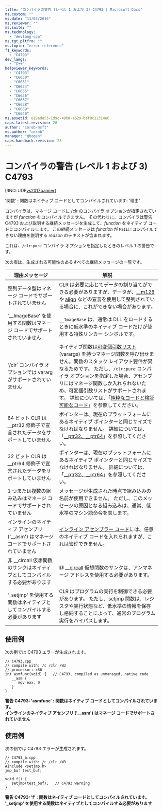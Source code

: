 ```yaml
---
title: "コンパイラの警告 (レベル 1 および 3) C4793 | Microsoft Docs"
ms.custom: ""
ms.date: "11/04/2016"
ms.reviewer: ""
ms.suite: ""
ms.technology: 
  - "devlang-cpp"
ms.tgt_pltfrm: ""
ms.topic: "error-reference"
f1_keywords: 
  - "C4793"
dev_langs: 
  - "C++"
helpviewer_keywords: 
  - "C4793"
  - "C6630"
  - "C6631"
  - "C6634"
  - "C6635"
  - "C6636"
  - "C6637"
  - "C6638"
  - "C6639"
  - "C6640"
ms.assetid: 819ada53-1d9c-49b8-a629-baf8c12314e6
caps.latest.revision: 28
author: "corob-msft"
ms.author: "corob"
manager: "ghogen"
caps.handback.revision: 28
---
```

# コンパイラの警告 (レベル 1 および 3) C4793
[!INCLUDE[vs2017banner](../../assembler/inline/includes/vs2017banner.md)]

'関数' : 関数はネイティブ コードとしてコンパイルされています: '理由'  
  
 コンパイラは、マネージ コードに [\/clr](../../build/reference/clr-common-language-runtime-compilation.md) のコンパイラ オプションが指定されていますが *function* をコンパイルできません。  その代わりに、コンパイラは警告 C4793 および説明する継続メッセージを生成して、*function* をネイティブ コードにコンパイルします。  この継続メッセージは *function* が `MSIL`にコンパイルできない理由を説明する *reason* のテキストが含まれます。  
  
 これは、`/clr:pure` コンパイラ オプションを指定したときのレベル 1 の警告です。  
  
 次の表は、生成される可能性のあるすべての継続メッセージの一覧です。  
  
|理由メッセージ|解説|  
|-------------|--------|  
|整列データ型はマネージ コードでサポートされていません|CLR は必要に応じてデータの割り当てができる必要がありますが、データが、[\_\_m128](../Topic/__m128.md) や [align](../../cpp/align-cpp.md) などの宣言を使用して整列されている場合に、これができない場合があります。|  
|'\_\_ImageBase' を使用する関数はマネージ コードでサポートされていません|`__ImageBase` は、通常は DLL をロードするときに低水準のネイティブ コードだけが使用する特殊リンカー シンボルです。|  
|'\/clr' コンパイラ オプションでは vararg がサポートされていません|ネイティブ関数は[可変個引数リスト](../Topic/Variable%20Argument%20Lists.md) \(varargs\) を持つマネージ関数を呼び出せません。関数のスタック レイアウト要件が異なるためです。  ただし、`/clr:pure` コンパイラ オプションを指定した場合、アセンブリにはマネージ関数しか入れられないため、可変個引数リストがサポートされます。  詳細については、「[純粋なコードと検証可能なコード](../../dotnet/pure-and-verifiable-code-cpp-cli.md)」を参照してください。|  
|64 ビット CLR は \_\_ptr32 修飾子で宣言されたデータをサポートしていません|ポインターは、現在のプラットフォームにあるネイティブ ポインターと同じサイズでなければなりません。  詳細については、「[\_\_ptr32、\_\_ptr64](../../cpp/ptr32-ptr64.md)」を参照してください。|  
|32 ビット CLR は \_\_ptr64 修飾子で宣言されたデータをサポートしていません|ポインターは、現在のプラットフォームにあるネイティブ ポインターと同じサイズでなければなりません。  詳細については、「[\_\_ptr32、\_\_ptr64](../../cpp/ptr32-ptr64.md)」を参照してください。|  
|1 つまたは複数の組み込みはマネージ コードでサポートされていません|メッセージが生成された時点で組み込みの名前が使用できません。  ただし、このメッセージの原因となる組み込みは、通常、低水準のマシン語命令を表します。|  
|インラインのネイティブ アセンブリ \('\_\_asm'\) はマネージ コードでサポートされていません|[インライン アセンブラー コード](../../assembler/inline/asm.md)には、任意のネイティブ コードを入れられますが、これは管理できません。|  
|非 \_\_clrcall 仮想関数のサンクはネイティブとしてコンパイルする必要があります|非 [\_\_clrcall](../../cpp/clrcall.md) 仮想関数のサンクは、アンマネージ アドレスを使用する必要があります。|  
|'\_setjmp' を使用する関数はネイティブとしてコンパイルする必要があります|CLR はプログラムの実行を制御できる必要があります。  ただし、[setjmp](../../cpp/using-setjmp-longjmp.md) 関数は、レジスタや実行状態など、低水準の情報を保存し格納することによって、通常のプログラム実行をバイパスします。|  
  
## 使用例  
 次の例では C4793 エラーが生成されます。  
  
```  
// C4793.cpp  
// compile with: /c /clr /W3   
// processor: x86  
int asmfunc(void) {   // C4793, compiled as unmanaged, native code  
   __asm {  
      mov eax, 0  
   }  
}  
```  
  
  **警告 C4793: 'asmfunc' : 関数はネイティブ コードとしてコンパイルされています。**  
 **インラインのネイティブ アセンブリ \('\_\_asm'\) はマネージ コードでサポートされていません**   
## 使用例  
 次の例では C4793 エラーが生成されます。  
  
```  
// C4793_b.cpp  
// compile with: /c /clr /W3  
#include <setjmp.h>  
jmp_buf test_buf;  
  
void f() {  
   setjmp(test_buf);   // C4793 warning  
}  
```  
  
  **警告 C4793: 'f' : 関数はネイティブ コードとしてコンパイルされています。**  
 **'\_setjmp' を使用する関数はネイティブとしてコンパイルする必要があります**